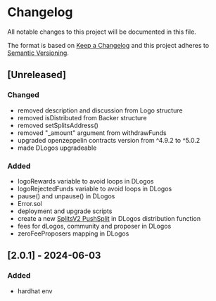 # Changelog
All notable changes to this project will be documented in this file.

The format is based on [Keep a Changelog](http://keepachangelog.com/en/1.0.0/)
and this project adheres to [Semantic Versioning](http://semver.org/spec/v2.0.0.html).

## [Unreleased]
### Changed
- removed description and discussion from Logo structure
- removed isDistributed from Backer structure
- removed setSplitsAddress()
- removed "_amount" argument from withdrawFunds
- upgraded openzeppelin contracts version from ^4.9.2 to ^5.0.2
- made DLogos upgradeable
### Added
- logoRewards variable to avoid loops in DLogos
- logoRejectedFunds variable to avoid loops in DLogos
- pause() and unpause() in DLogos
- Error.sol
- deployment and upgrade scripts
- create a new [SplitsV2 PushSplit](https://docs.splits.org/core/split-v2) in DLogos distribution function
- fees for dLogos, community and proposer in DLogos
- zeroFeeProposers mapping in DLogos

## [2.0.1] - 2024-06-03
### Added
- hardhat env
